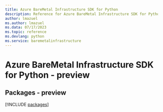 ```yaml
---
title: Azure BareMetal Infrastructure SDK for Python
description: Reference for Azure BareMetal Infrastructure SDK for Python
author: lmazuel
ms.author: lmazuel
ms.data: 07/17/2023
ms.topic: reference
ms.devlang: python
ms.service: baremetalinfrastructure
---
```

# Azure BareMetal Infrastructure SDK for Python - preview
## Packages - preview
[!INCLUDE [packages](baremetal-infrastructure-index.md)]